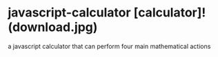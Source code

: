 # javascript-calculator [calculator]!(download.jpg)
a javascript calculator that can perform four main mathematical actions
